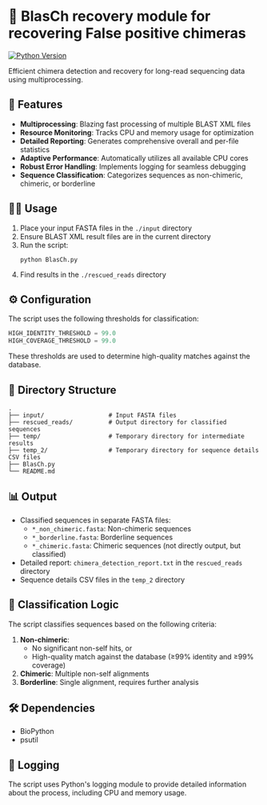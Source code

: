 # 🧬 BlasCh recovery module for recovering False positive chimeras 

[![Python Version](https://img.shields.io/badge/python-3.6%2B-blue)](https://www.python.org/downloads/)

Efficient chimera detection and recovery for long-read sequencing data using multiprocessing.

## 🚀 Features

- **Multiprocessing**: Blazing fast processing of multiple BLAST XML files
- **Resource Monitoring**: Tracks CPU and memory usage for optimization
- **Detailed Reporting**: Generates comprehensive overall and per-file statistics
- **Adaptive Performance**: Automatically utilizes all available CPU cores
- **Robust Error Handling**: Implements logging for seamless debugging
- **Sequence Classification**: Categorizes sequences as non-chimeric, chimeric, or borderline

## 🏃‍♂️ Usage

1. Place your input FASTA files in the `./input` directory
2. Ensure BLAST XML result files are in the current directory
3. Run the script:
   ```
   python BlasCh.py
   ```
4. Find results in the `./rescued_reads` directory

## ⚙ Configuration

The script uses the following thresholds for classification:

```python
HIGH_IDENTITY_THRESHOLD = 99.0
HIGH_COVERAGE_THRESHOLD = 99.0
```

These thresholds are used to determine high-quality matches against the database.

## 📂 Directory Structure

```
.
├── input/                  # Input FASTA files
├── rescued_reads/          # Output directory for classified sequences
├── temp/                   # Temporary directory for intermediate results
├── temp_2/                 # Temporary directory for sequence details CSV files
├── BlasCh.py
└── README.md
```

## 📊 Output

- Classified sequences in separate FASTA files:
  - `*_non_chimeric.fasta`: Non-chimeric sequences
  - `*_borderline.fasta`: Borderline sequences
  - `*_chimeric.fasta`: Chimeric sequences (not directly output, but classified)
- Detailed report: `chimera_detection_report.txt` in the `rescued_reads` directory
- Sequence details CSV files in the `temp_2` directory

## 🧠 Classification Logic

The script classifies sequences based on the following criteria:

1. **Non-chimeric**: 
   - No significant non-self hits, or
   - High-quality match against the database (≥99% identity and ≥99% coverage)
2. **Chimeric**: Multiple non-self alignments
3. **Borderline**: Single alignment, requires further analysis

## 🛠 Dependencies

- BioPython
- psutil

## 📝 Logging

The script uses Python's logging module to provide detailed information about the process, including CPU and memory usage.

